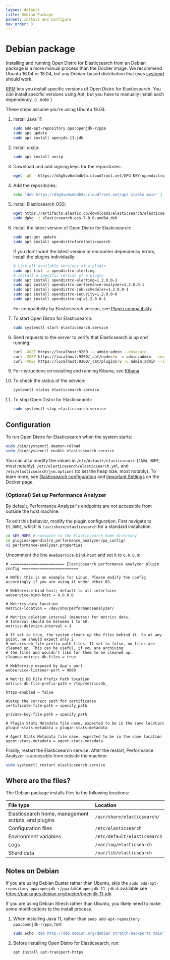 ```yaml
---
layout: default
title: Debian Package
parent: Install and Configure
nav_order: 3
---
```


# Debian package

Installing and running Open Distro for Elasticsearch from an Debian package is a more manual process than the Docker image. We recommend Ubuntu 16.04 or 18.04, but any Debian-based distribution that uses [systemd](https://en.wikipedia.org/wiki/Systemd) should work.

[RPM](../rpm/) lets you install specific versions of Open Distro for Elasticsearch. You *can* install specific versions using Apt, but you have to manually install each dependency.
{: .note }

These steps assume you're using Ubuntu 18.04.

1. Install Java 11:

   ```bash
   sudo add-apt-repository ppa:openjdk-r/ppa
   sudo apt update
   sudo apt install openjdk-11-jdk
   ```

1. Install unzip:

   ```bash
   sudo apt install unzip
   ```

1. Download and add signing keys for the repositories:

   ```bash
   wget -qO - https://d3g5vo6xdbdb9a.cloudfront.net/GPG-KEY-opendistroforelasticsearch | sudo apt-key add -
   ```

1. Add the repositories:

   ```bash
   echo "deb https://d3g5vo6xdbdb9a.cloudfront.net/apt stable main" | sudo tee -a   /etc/apt/sources.list.d/opendistroforelasticsearch.list
   ```

1. Install Elasticsearch OSS:

   ```bash
   wget https://artifacts.elastic.co/downloads/elasticsearch/elasticsearch-oss-7.8.0-amd64.deb
   sudo dpkg -i elasticsearch-oss-7.8.0-amd64.deb
   ```

1. Install the latest version of Open Distro for Elasticsearch:

   ```bash
   sudo apt-get update
   sudo apt install opendistroforelasticsearch
   ```

   If you don't want the latest version or encounter dependency errors, install the plugins individually:

   ```bash
   # List all available versions of a plugin
   sudo apt list -a opendistro-alerting
   # Install a specific version of a plugin
   sudo apt install opendistro-alerting=1.2.0.0-1
   sudo apt install opendistro-performance-analyzer=1.2.0.0-1
   sudo apt install opendistro-job-scheduler=1.2.0.0-1
   sudo apt install opendistro-security=1.2.0.0-0
   sudo apt install opendistro-sql=1.2.0.0-1
   ```

   For compatibility by Elasticsearch version, see [Plugin compatibility](../plugins/#plugin-compatibility).

1. To start Open Distro for Elasticsearch:

   ```bash
   sudo systemctl start elasticsearch.service
   ```

1. Send requests to the server to verify that Elasticsearch is up and running:

   ```bash
   curl -XGET https://localhost:9200 -u admin:admin --insecure
   curl -XGET https://localhost:9200/_cat/nodes?v -u admin:admin --insecure
   curl -XGET https://localhost:9200/_cat/plugins?v -u admin:admin --insecure
   ```

1. For instructions on installing and running Kibana, see [Kibana](../../kibana/).

1. To check the status of the service:

   ```bash
   systemctl status elasticsearch.service
   ```

1. To stop Open Distro for Elasticsearch:

   ```bash
   sudo systemctl stop elasticsearch.service
   ```


## Configuration

To run Open Distro for Elasticsearch when the system starts:

```bash
sudo /bin/systemctl daemon-reload
sudo /bin/systemctl enable elasticsearch.service
```

You can also modify the values in `/etc/default/elasticsearch` (`JAVA_HOME`, most notably), `/etc/elasticsearch/elasticsearch.yml`, and `/etc/elasticsearch/jvm.options` (to set the heap size, most notably). To learn more, see [Elasticsearch configuration](../../elasticsearch/configuration/) and [Important Settings](../docker#important-settings) on the Docker page.


### (Optional) Set up Performance Analyzer

By default, Performance Analyzer's endpoints are not accessible from outside the host machine.

To edit this behavior, modify the plugin configuration. First navigate to `ES_HOME`, which is `/usr/share/elasticsearch` for a standard installation.

```bash
cd $ES_HOME # navigate to the Elasticsearch home directory
cd plugins/opendistro_performance_analyzer/pa_config/
vi performance-analyzer.properties
```

Uncomment the line `#webservice-bind-host` and set it to `0.0.0.0`:

```
# ======================== Elasticsearch performance analyzer plugin config =========================

# NOTE: this is an example for Linux. Please modify the config accordingly if you are using it under other OS.

# WebService bind host; default to all interfaces
webservice-bind-host = 0.0.0.0

# Metrics data location
metrics-location = /dev/shm/performanceanalyzer/

# Metrics deletion interval (minutes) for metrics data.
# Interval should be between 1 to 60.
metrics-deletion-interval = 1

# If set to true, the system cleans up the files behind it. So at any point, we should expect only 2
# metrics-db-file-prefix-path files. If set to false, no files are cleaned up. This can be useful, if you are archiving
# the files and wouldn't like for them to be cleaned up.
cleanup-metrics-db-files = true

# WebService exposed by App's port
webservice-listener-port = 9600

# Metric DB File Prefix Path location
metrics-db-file-prefix-path = /tmp/metricsdb_

https-enabled = false

#Setup the correct path for certificates
certificate-file-path = specify_path

private-key-file-path = specify_path

# Plugin Stats Metadata file name, expected to be in the same location
plugin-stats-metadata = plugin-stats-metadata

# Agent Stats Metadata file name, expected to be in the same location
agent-stats-metadata = agent-stats-metadata
```

Finally, restart the Elasticsearch service. After the restart, Performance Analyzer is accessible from outside the machine:

```bash
sudo systemctl restart elasticsearch.service
```


## Where are the files?

The Debian package installs files to the following locations:

File type | Location
:--- | :---
Elasticsearch home, management scripts, and plugins | `/usr/share/elasticsearch/`
Configuration files | `/etc/elasticsearch`
Environment variables | `/etc/default/elasticsearch`
Logs | `/var/log/elasticsearch`
Shard data | `/var/lib/elasticsearch`


## Notes on Debian

If you are using Debian Buster rather than Ubuntu, skip the `sudo add-apt-repository ppa:openjdk-r/ppa` since `openjdk-11-jdk` 
is available see https://packages.debian.org/buster/openjdk-11-jdk

If you are using Debian Strech rather than Ubuntu, you likely need to make some modifications to the install process.

1. When installing Java 11, rather than `sudo add-apt-repository ppa:openjdk-r/ppa`, run:

   ```bash
   sudo echo 'deb http://deb.debian.org/debian stretch-backports main' > /etc/apt/sources.list.d/backports.list
   ```

2. Before installing Open Distro for Elasticsearch, run:

   ```bash
   apt install apt-transport-https 
   ```

